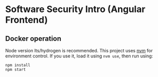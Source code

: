 # Software Security Intro (Angular Frontend)

## Docker operation

Node version lts/hydrogen is recommended. This project uses
[nvm](https://github.com/nvm-sh/nvm) for environment control. If you use it,
load it using `nvm use`, then run using:

```
npm install
npm start
```

